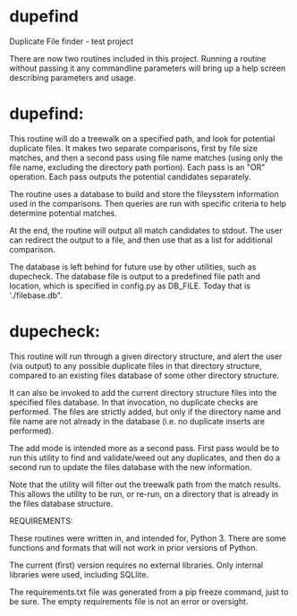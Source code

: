 # dupefind
Duplicate File finder - test project

There are now two routines included in this project. Running a routine without passing it any
commandline parameters will bring up a help screen describing parameters and usage.


dupefind:
=========
This routine will do a treewalk on a specified path, and look for potential duplicate files. It
makes two separate comparisons, first by file size matches, and then a second pass using file name
matches (using only the file name, excluding the directory path portion). Each pass is an "OR"
operation. Each pass outputs the potential candidates separately.

The routine uses a database to build and store the fileysstem information used in the comparisons.
Then queries are run with specific criteria to help determine potential matches.

At the end, the routine will output all match candidates to stdout. The user can redirect the
output to a file, and then use that as a list for additional comparison.

The database is left behind for future use by other utilities, such as dupecheck. The database file
is output to a predefined file path and location, which is specified in config.py as DB_FILE.
Today that is './filebase.db".


dupecheck:
==========
This routine will run through a given directory structure, and alert the user (via output) to any
possible duplicate files in that directory structure, compared to an existing files database of some
other directory structure.

It can also be invoked to add the current directory structure files into the specified files
database. In that invocation, no duplicate checks are performed. The files are strictly added, but
only if the directory name and file name are not already in the database (i.e. no duplicate
inserts are performed).

The add mode is intended more as a second pass. First pass would be to run this utility to find and
validate/weed out any duplicates, and then do a second run to update the files database with the
new information.

Note that the utility will filter out the treewalk path from the match results. This allows the
utility to be run, or re-run, on a directory that is already in the files database structure. 


REQUIREMENTS:

These routines were written in, and intended for, Python 3. There are some functions and formats
that will not work in prior versions of Python.

The current (first) version requires no external libraries. Only internal libraries were used,
including SQLlite.

The requirements.txt file was generated from a pip freeze command, just to be sure. The empty
requirements file is not an error or oversight.
